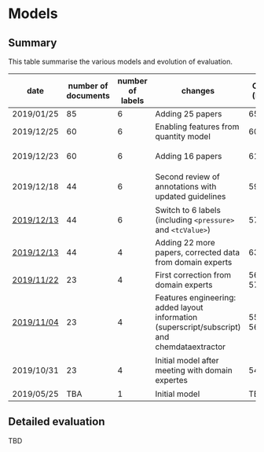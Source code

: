 # Models 


## Summary 
This table summarise the various models and evolution of evaluation. 

| date | number of documents | number of labels | changes | CRF (F1) | BidLSTM+CRF (F1) | evaluation files |
|------|---------------------|------------------|---------|----------|------------------|------------------|
|  2019/01/25  | 85  |  6 | Adding 25 papers              |65.07     | TBA | [results](https://github.com/lfoppiano/grobid-superconductors/tree/training-20200125/resources/models/superconductors/result-logs) |
|  2019/12/25  | 60  |  6 | Enabling features from quantity model | 60.41 | TBA | [results](https://github.com/lfoppiano/grobid-superconductors/tree/add-quantities-features/resources/models/superconductors/result-logs) |
|  2019/12/23  | 60  |  6 | Adding 16 papers | 61.99 | TBA| [`superconductors-evaluation-20191223.txt`](https://github.com/lfoppiano/grobid-superconductors/blob/master/resources/models/superconductors/result-logs/superconductors-10fold-cross-validation-20191223.txt) |
|  2019/12/18  | 44  |  6 | Second review of annotations with updated guidelines | 59.17 | TBA | [`superconductors-10fold-cross-validation-20191218.txt`](https://github.com/lfoppiano/grobid-superconductors/blob/master/resources/models/superconductors/result-logs/superconductors-10fold-cross-validation-20191218.txt) |
|  [2019/12/13](https://github.com/lfoppiano/grobid-superconductors/tree/training-20191213)  | 44  |  6 | Switch to 6 labels (including `<pressure>` and `<tcValue>`) |57.6  | TBA |  [results](https://github.com/lfoppiano/grobid-superconductors/tree/training-20191213/resources/models/superconductors/result-logs) |
|  [2019/12/13](https://github.com/lfoppiano/grobid-superconductors/tree/training-20191213-4labels)  | 44  |  4 | Adding 22 more papers, corrected data from domain experts |63.3  | TBA | [results](https://github.com/lfoppiano/grobid-superconductors/tree/training-20191213-4labels/resources/models/superconductors/result-logs) |
|  [2019/11/22](https://github.com/lfoppiano/grobid-superconductors/tree/training-20191122)  | 23  |  4 | First correction from domain experts | 56.4 / 57.44 | TBA |  [results](https://github.com/lfoppiano/grobid-superconductors/tree/training-20191122/resources/models/superconductors/result-logs) |
|  [2019/11/04](https://github.com/lfoppiano/grobid-superconductors/tree/training-20191104)  | 23  |  4 | Features engineering: added layout information (superscript/subscript) and chemdataextractor  |55.5 / 56.17 | TBA | [results](https://github.com/lfoppiano/grobid-superconductors/tree/training-20191104/resources/models/superconductors/results-log) |
|  2019/10/31  | 23  |  4 | Initial model after meeting with domain expertes | 54.77 | TBA | [`superconductors-10fold-cross-validation-20191031.txt`](https://github.com/lfoppiano/grobid-superconductors/blob/master/resources/models/superconductors/result-logs/superconductors-10fold-cross-validation-20191031.txt) |
|  2019/05/25  | TBA  |  1 | Initial model | TBA | TBA |  |

## Detailed evaluation 

TBD
